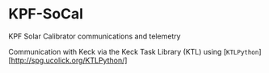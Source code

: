 # KPF-SoCal

KPF Solar Calibrator communications and telemetry

Communication with Keck via the Keck Task Library (KTL) using [`KTLPython`][http://spg.ucolick.org/KTLPython/]

